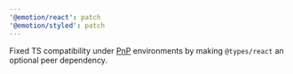 ```yaml
---
'@emotion/react': patch
'@emotion/styled': patch
---
```


Fixed TS compatibility under [PnP](https://classic.yarnpkg.com/en/docs/pnp/) environments by making `@types/react` an optional peer dependency.
